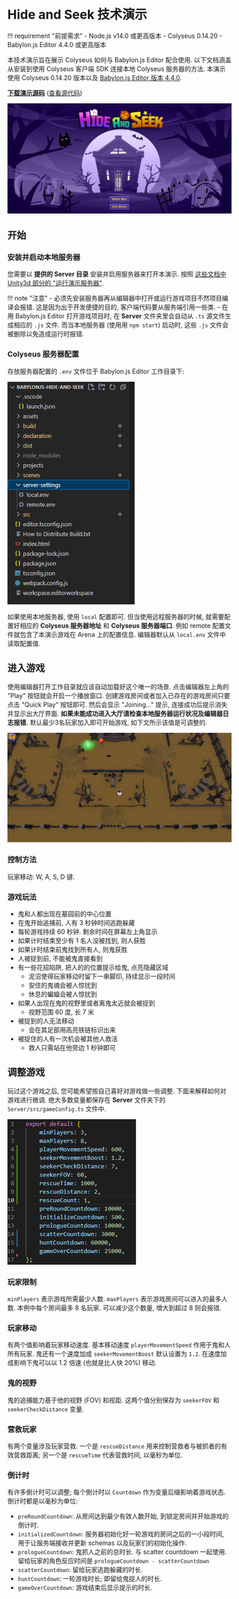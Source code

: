 # Hide and Seek 技术演示

!!! requirement "前提需求"
    - Node.js v14.0 或更高版本
    - Colyseus 0.14.20
    - Babylon.js Editor 4.4.0 或更高版本

本技术演示旨在展示 Colyseus 如何与 Babylon.js Editor 配合使用. 以下文档涵盖从安装到使用 Colyseus 客户端 SDK 连接本地 Colyseus 服务器的方法. 本演示使用 Colyseus 0.14.20 版本以及 [Babylon.js Editor 版本 4.4.0](http://editor.babylonjs.com/).

**[下载演示源码](https://github.com/colyseus/babylonjs-hide-and-seek/archive/master.zip)** ([查看源代码](https://github.com/colyseus/babylonjs-hide-and-seek/))

![封面](hide-and-seek/title.png)

## 开始

### 安装并启动本地服务器
您需要以 **提供的 Server 目录** 安装并启用服务器来打开本演示. 按照 [这些文档中 Unity3d 部分的 "运行演示服务器"](/getting-started/unity3d-client/#running-the-server-locally). 

!!! note "注意"
    - 必须先安装服务器再从编辑器中打开或运行游戏项目不然项目编译会报错. 这是因为出于开发便捷的目的, 客户端代码要从服务端引用一些类.
    - 在用 Babylon.js Editor 打开游戏项目时, 在 **Server** 文件夹里会自动从 `.ts` 源文件生成相应的 `.js` 文件. 而当本地服务器 (使用用 `npm start`) 启动时, 这些 `.js` 文件会被删除以免造成运行时报错.

### Colyseus 服务器配置
存放服务器配置的 `.env` 文件位于 Babylon.js Editor 工作目录下:

![服务器配置](hide-and-seek/server-settings.png)

如果使用本地服务器, 使用 `local` 配置即可. 但当使用远程服务器的时候, 就需要配置好相应的 **Colyseus 服务器地址** 和 **Colyseus 服务器端口**. 例如 remote 配置文件就包含了本演示游戏在 Arena 上的配置信息.
编辑器默认从 `local.env` 文件中读取配置值.

## 进入游戏
使用编辑器打开工作目录就应该自动加载好这个唯一的场景. 点击编辑器左上角的 "Play" 按钮就会开启一个播放窗口. 创建游戏房间或者加入已存在的游戏房间只要点击 "Quick Play" 按钮即可. 然后会显示 "Joining..." 提示, 连接成功后提示消失并显示出大厅界面. **如果未能成功进入大厅请检查本地服务器运行状况及编辑器日志报错.**
默认最少3名玩家加入即可开始游戏, 如下文所示该值是可调整的.

![游戏界面](hide-and-seek/gameplay.png)

### 控制方法
玩家移动: W, A, S, D 键.

### 游戏玩法
- 鬼和人都出现在墓园前的中心位置
- 在鬼开始追捕前, 人有 3 秒钟时间逃跑躲藏
- 每轮游戏持续 60 秒钟. 剩余时间在屏幕左上角显示
- 如果计时结束至少有 1 名人没被找到, 则人获胜
- 如果计时结束前鬼找到所有人, 则鬼获胜
- 人被捉到前, 不能被鬼直接看到
- 有一些花招陷阱, 把人的的位置提示给鬼, 点亮隐藏区域
    - 泥沼使得玩家移动时留下一串脚印, 持续显示一段时间
    - 安住的鬼魂会被人惊扰到
    - 休息的蝙蝠会被人惊扰到
- 如果人出现在鬼的视野里或者离鬼太近就会被捉到
    - 视野范围 60 度, 长 7 米
- 被捉到的人无法移动
    - 会在其足部用高亮铁链标识出来
- 被捉住的人有一次机会被其他人救活
    - 救人只需站在他旁边 1 秒钟即可

## 调整游戏
玩过这个游戏之后, 您可能希望按自己喜好对游戏做一些调整. 下面来解释如何对游戏进行微调. 绝大多数变量都保存在 **Server** 文件夹下的 `Server/src/gameConfig.ts` 文件中.

![游戏配置](hide-and-seek/config.png)

### 玩家限制
`minPlayers` 表示游戏所需最少人数. `maxPlayers` 表示游戏房间可以进入的最多人数. 本例中每个房间最多 8 名玩家. 可以减少这个数量, 增大到超过 8 则会报错.

### 玩家移动
有两个值影响着玩家移动速度. 基本移动速度 `playerMovementSpeed` 作用于鬼和人所有玩家. 鬼还有一个速度加成 `seekerMovementBoost` 默认设置为 `1.2`. 在速度加成影响下鬼可以以 1.2 倍速 (也就是比人快 20%) 移动.

### 鬼的视野
鬼的追捕能力基于他的视野 (FOV) 和视距. 这两个值分别保存为 `seekerFOV` 和 `seekerCheckDistance` 变量.

### 营救玩家
有两个变量涉及玩家营救. 一个是 `rescueDistance` 用来控制营救者与被抓者的有效营救距离; 另一个是 `rescueTime` 代表营救时间, 以毫秒为单位.

### 倒计时
有许多倒计时可以调整; 每个倒计时以 `Countdown` 作为变量后缀影响着游戏状态. 倒计时都是以毫秒为单位:

- `preRoundCountdown`: 从房间达到最少有效人数开始, 到锁定房间并开始游戏的倒计时. 
- `initializedCountdown`: 服务器初始化好一轮游戏的房间之后的一小段时间, 用于让服务端接收并更新 schemas 以及玩家们的初始化操作.
- `prologueCountdown`: 鬼抓人之前的总时长. 与 scatter countdown 一起使用. 留给玩家的角色反应时间是 `prologueCountdown - scatterCountdown`
- `scatterCountdown`: 留给玩家逃跑躲藏的时长.
- `huntCountdown`: 一轮游戏时长; 即留给鬼捉人的时长.
- `gameOverCountdown`: 游戏结束后显示提示的时长.
